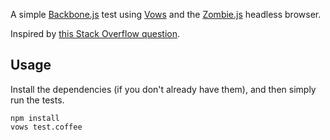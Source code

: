 A simple [Backbone.js](http://documentcloud.github.com/backbone/) test
using [Vows](http://vowsjs.org/) and the
[Zombie.js](http://zombie.labnotes.org/) headless browser.

Inspired by [this Stack Overflow
question](http://stackoverflow.com/questions/7410920/).


Usage
-----

Install the dependencies (if you don't already have them), and then
simply run the tests.

    npm install
    vows test.coffee
